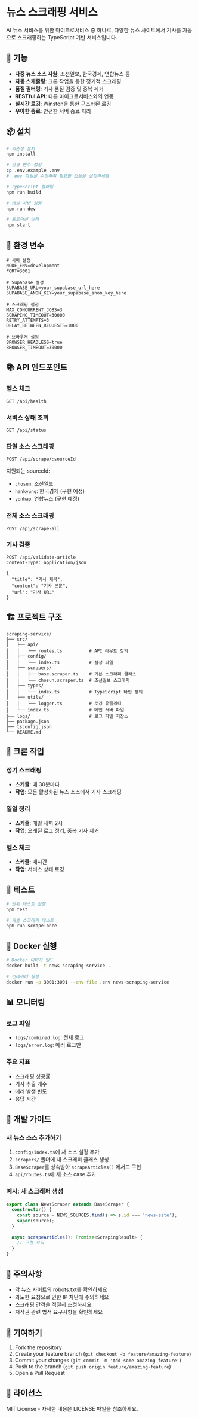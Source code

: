 # 뉴스 스크래핑 서비스

AI 뉴스 서비스를 위한 마이크로서비스 중 하나로, 다양한 뉴스 사이트에서 기사를 자동으로 스크래핑하는 TypeScript 기반 서비스입니다.

## 🚀 기능

- **다중 뉴스 소스 지원**: 조선일보, 한국경제, 연합뉴스 등
- **자동 스케줄링**: 크론 작업을 통한 정기적 스크래핑
- **품질 필터링**: 기사 품질 검증 및 중복 제거
- **RESTful API**: 다른 마이크로서비스와의 연동
- **실시간 로깅**: Winston을 통한 구조화된 로깅
- **우아한 종료**: 안전한 서버 종료 처리

## 📦 설치

```bash
# 의존성 설치
npm install

# 환경 변수 설정
cp .env.example .env
# .env 파일을 수정하여 필요한 값들을 설정하세요

# TypeScript 컴파일
npm run build

# 개발 서버 실행
npm run dev

# 프로덕션 실행
npm start
```

## 🔧 환경 변수

```env
# 서버 설정
NODE_ENV=development
PORT=3001

# Supabase 설정
SUPABASE_URL=your_supabase_url_here
SUPABASE_ANON_KEY=your_supabase_anon_key_here

# 스크래핑 설정
MAX_CONCURRENT_JOBS=3
SCRAPING_TIMEOUT=30000
RETRY_ATTEMPTS=3
DELAY_BETWEEN_REQUESTS=1000

# 브라우저 설정
BROWSER_HEADLESS=true
BROWSER_TIMEOUT=30000
```

## 📚 API 엔드포인트

### 헬스 체크
```http
GET /api/health
```

### 서비스 상태 조회
```http
GET /api/status
```

### 단일 소스 스크래핑
```http
POST /api/scrape/:sourceId
```

지원되는 sourceId:
- `chosun`: 조선일보
- `hankyung`: 한국경제 (구현 예정)
- `yonhap`: 연합뉴스 (구현 예정)

### 전체 소스 스크래핑
```http
POST /api/scrape-all
```

### 기사 검증
```http
POST /api/validate-article
Content-Type: application/json

{
  "title": "기사 제목",
  "content": "기사 본문",
  "url": "기사 URL"
}
```

## 🏗️ 프로젝트 구조

```
scraping-service/
├── src/
│   ├── api/
│   │   └── routes.ts          # API 라우트 정의
│   ├── config/
│   │   └── index.ts           # 설정 파일
│   ├── scrapers/
│   │   ├── base.scraper.ts    # 기본 스크래퍼 클래스
│   │   └── chosun.scraper.ts  # 조선일보 스크래퍼
│   ├── types/
│   │   └── index.ts           # TypeScript 타입 정의
│   ├── utils/
│   │   └── logger.ts          # 로깅 유틸리티
│   └── index.ts               # 메인 서버 파일
├── logs/                      # 로그 파일 저장소
├── package.json
├── tsconfig.json
└── README.md
```

## 🔄 크론 작업

### 정기 스크래핑
- **스케줄**: 매 30분마다
- **작업**: 모든 활성화된 뉴스 소스에서 기사 스크래핑

### 일일 정리
- **스케줄**: 매일 새벽 2시
- **작업**: 오래된 로그 정리, 중복 기사 제거

### 헬스 체크
- **스케줄**: 매시간
- **작업**: 서비스 상태 로깅

## 🧪 테스트

```bash
# 단위 테스트 실행
npm test

# 개별 스크래퍼 테스트
npm run scrape:once
```

## 🐳 Docker 실행

```bash
# Docker 이미지 빌드
docker build -t news-scraping-service .

# 컨테이너 실행
docker run -p 3001:3001 --env-file .env news-scraping-service
```

## 📊 모니터링

### 로그 파일
- `logs/combined.log`: 전체 로그
- `logs/error.log`: 에러 로그만

### 주요 지표
- 스크래핑 성공률
- 기사 추출 개수
- 에러 발생 빈도
- 응답 시간

## 🔧 개발 가이드

### 새 뉴스 소스 추가하기

1. `config/index.ts`에 새 소스 설정 추가
2. `scrapers/` 폴더에 새 스크래퍼 클래스 생성
3. `BaseScraper`를 상속받아 `scrapeArticles()` 메서드 구현
4. `api/routes.ts`에 새 소스 case 추가

### 예시: 새 스크래퍼 생성
```typescript
export class NewsScraper extends BaseScraper {
  constructor() {
    const source = NEWS_SOURCES.find(s => s.id === 'news-site');
    super(source);
  }

  async scrapeArticles(): Promise<ScrapingResult> {
    // 구현 로직
  }
}
```

## 🚨 주의사항

- 각 뉴스 사이트의 robots.txt를 확인하세요
- 과도한 요청으로 인한 IP 차단에 주의하세요
- 스크래핑 간격을 적절히 조정하세요
- 저작권 관련 법적 요구사항을 확인하세요

## 🤝 기여하기

1. Fork the repository
2. Create your feature branch (`git checkout -b feature/amazing-feature`)
3. Commit your changes (`git commit -m 'Add some amazing feature'`)
4. Push to the branch (`git push origin feature/amazing-feature`)
5. Open a Pull Request

## 📄 라이선스

MIT License - 자세한 내용은 LICENSE 파일을 참조하세요. 